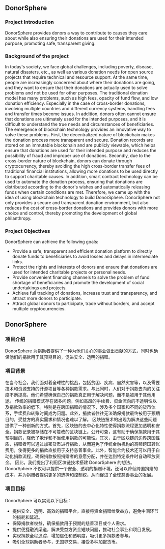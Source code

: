 ## DonorSphere
### Project Introduction
DonorSphere provides donors a way to contribute to causes they care about while also ensuring their donations are used for their intended purpose, promoting safe, transparent giving.
### Background of the project
In today's society, we face global challenges, including poverty, disease, natural disasters, etc., as well as various donation needs for open source projects that require technical and resource support. At the same time, people are increasingly concerned about where their donations are going, and they want to ensure that their donations are actually used to solve problems and not be used for other purposes.
The traditional donation model has many problems, such as high fees, opacity of fund flow, and low donation efficiency. Especially in the case of cross-border donations, involving multiple countries and different currency systems, handling fees and transfer times become issues. In addition, donors often cannot ensure that donations are ultimately used for the intended purposes, and it is difficult to understand the true needs and circumstances of beneficiaries.
The emergence of blockchain technology provides an innovative way to solve these problems. First, the decentralized nature of blockchain makes the donation process more transparent and secure. Donation records are stored on an immutable blockchain and are publicly viewable, which helps ensure that donations are used for their intended purpose and reduces the possibility of fraud and improper use of donations. Secondly, due to the cross-border nature of blockchain, donors can donate through cryptocurrency, thereby avoiding the high cross-border transfer fees of traditional financial institutions, allowing more donations to be used directly to support charitable causes. In addition, smart contract technology can be used to automate the donation process, ensuring that donations are distributed according to the donor's wishes and automatically releasing funds when certain conditions are met.
Therefore, we came up with the idea of ​​using blockchain technology to build DonorSphere. DonorSphere not only provides a secure and transparent donation environment, but also reduces the cost of cross-border donations and provides donors with more choice and control, thereby promoting the development of global philanthropy.
### Project Objectives
DonorSphere can achieve the following goals:
- Provide a safe, transparent and efficient donation platform to directly donate funds to beneficiaries to avoid losses and delays in intermediate links.
- Protect the rights and interests of donors and ensure that donations are used for intended charitable projects or personal needs.
- Provide convenient financing channels to solve the problem of fund shortage of beneficiaries and promote the development of social undertakings and projects.
- Achieve full tracking of donations, increase trust and transparency, and attract more donors to participate.
- Attract global donors to participate, trade without borders, and accept multiple cryptocurrencies.



## DonorSphere
### 项目介绍
DonorSphere 为捐助者提供了一种为他们关心的事业做出贡献的方式，同时也确保他们的捐款用于其预期目的，促进安全、透明的捐赠。
### 项目背景
在当今社会，我们面对着全球性的挑战，包括贫困、疾病、自然灾害等，以及需要技术和资源支持的开源项目等各种捐款需求。与此同时，人们对于捐款去向的关注度不断提高，他们希望确保自己的捐款真正用于解决问题，而不是被用于其他用途。
传统的捐赠模式存在诸多问题，例如高昂的手续费、资金流向的不透明性以及捐款效率的低下。特别是在跨国捐赠的情况下，涉及多个国家和不同的货币体系，手续费和转账时间成为问题。此外，捐款者往往无法确保捐款最终被用于预期目的，受益方的真实需求和情况也难以了解。
区块链技术的出现为解决这些问题提供了一种创新的方式。首先，区块链的去中心化特性使得捐款流程更加透明和安全。捐款记录被存储在不可篡改的区块链上，公开可查，这有助于确保捐款用于其预期目的，降低了欺诈和不当使用捐款的可能性。其次，由于区块链的边界跨国性质，捐赠者可以通过加密货币进行捐款，从而避免了传统金融机构的高额跨国转账费用，使得更多的捐款直接用于支持慈善事业。此外，智能合约技术还可以用于自动化捐款流程，确保捐款按照捐赠者的意愿分配，并在达到特定条件时自动释放资金。
因此，我们提出了利用区块链技术搭建 DonorSphere 的想法。DonorSphere 不仅可以提供一个安全、透明的捐赠环境，还可以降低跨国捐赠的成本，并为捐赠者提供更多的选择和控制权，从而促进了全球慈善事业的发展。
### 项目目标
DonorSphere 可以实现以下目标：
- 提供安全、透明、高效的捐赠平台，直接将资金捐赠给受益方，避免中间环节的损耗和延迟。
- 保障捐款者权益，确保捐款用于预期的慈善项目或个人需求。
- 提供便捷融资渠道，解决受益方资金短缺问题，推动社会事业和项目发展。
- 实现捐款全程追踪，增加信任和透明度，吸引更多捐款者参与。
- 吸引全球捐助者参与，无国界交易，接受多种加密货币。
